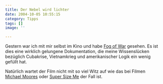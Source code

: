 ```yaml
---
title: Der Nebel wird lichter
date: 2004-10-05 10:55:15
category: Tipps
tags: []
image: ''

---
```


Gestern war ich mit mir selbst im Kino und habe [Fog of War](http://www.sonyclassics.com/fogofwar/) gesehen. Es ist dies eine wirklich gelungene Dokumentation, die meine Wissenslücken bezüglich Cubakrise, Vietnamkrieg und amerikanischer Logik ein wenig gefüllt hat.  

Natürlich wartet der Film nicht mit so viel Witz auf wie das bei Filmen [Michael Moores](http://www.michaelmoore.com/) oder [Super Size Me](http://www.supersizeme.com/) der Fall ist.
